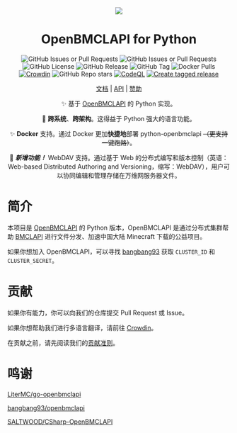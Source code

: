 <div align="center">

<picture>
  <source media="(prefers-color-scheme: dark)" srcset="https://socialify.git.ci/TTB-Network/python-openbmclapi/image?description=1&font=Inter&language=1&logo=https%3A%2F%2Fpython-openbmclapi.ttb-network.top%2Fimg%2Flogo.svg&name=1&owner=1&pattern=Plus&theme=Dark">
  <source media="(prefers-color-scheme: light)" srcset="https://socialify.git.ci/TTB-Network/python-openbmclapi/image?description=1&font=Inter&language=1&logo=https%3A%2F%2Fpython-openbmclapi.ttb-network.top%2Fimg%2Flogo.svg&name=1&owner=1&pattern=Plus&theme=Light">
  <img src="https://socialify.git.ci/TTB-Network/python-openbmclapi/image?description=1&font=Inter&language=1&logo=https%3A%2F%2Fpython-openbmclapi.ttb-network.top%2Fimg%2Flogo.svg&name=1&owner=1&pattern=Plus&theme=Auto">
</picture>

# OpenBMCLAPI for Python

![GitHub Issues or Pull Requests](https://img.shields.io/github/issues-pr/TTB-Network/python-openbmclapi)
![GitHub Issues or Pull Requests](https://img.shields.io/github/issues/TTB-Network/python-openbmclapi)
![GitHub License](https://img.shields.io/github/license/TTB-Network/python-openbmclapi)
![GitHub Release](https://img.shields.io/github/v/release/TTB-Network/python-openbmclapi)
![GitHub Tag](https://img.shields.io/github/v/tag/TTB-Network/python-openbmclapi)
![Docker Pulls](https://img.shields.io/docker/pulls/silianz/python-openbmclapi)
[![Crowdin](https://badges.crowdin.net/python-openbmclapi-site/localized.svg)](https://crowdin.com/project/python-openbmclapi-site)
![GitHub Repo stars](https://img.shields.io/github/stars/TTB-Network/python-openbmclapi)
[![CodeQL](https://github.com/TTB-Network/python-openbmclapi/actions/workflows/github-code-scanning/codeql/badge.svg)](https://github.com/TTB-Network/python-openbmclapi/actions/workflows/github-code-scanning/codeql)
[![Create tagged release](https://github.com/TTB-Network/python-openbmclapi/actions/workflows/build_and_publish.yml/badge.svg)](https://github.com/TTB-Network/python-openbmclapi/actions/workflows/build_and_publish.yml)

[文档](https://python-openbmclapi.ttb-network.top/) | [API](https://python-openbmclapi.ttb-network.top/docs/api) | [赞助](https://afdian.net/a/atianxiua)

✨ 基于 [OpenBMCLAPI](https://github.com/bangbang93/openbmclapi) 的 Python 实现。

🎨 **跨系统**、**跨架构**。这得益于 Python 强大的语言功能。

✨ **Docker** 支持。通过 Docker 更加**快捷地**部署 python-openbmclapi ~~（更支持一键跑路）~~。

🎉 **_新增功能！_** WebDAV 支持。通过基于 Web 的分布式编写和版本控制（英语：Web-based Distributed Authoring and Versioning，缩写：WebDAV），用户可以协同编辑和管理存储在万维网服务器文件。

</div>

# 简介

本项目是 [OpenBMCLAPI](https://github.com/bangbang93/openbmclapi) 的 Python 版本，OpenBMCLAPI 是通过分布式集群帮助 [BMCLAPI](https://bmclapidoc.bangbang93.com/) 进行文件分发、加速中国大陆 Minecraft 下载的公益项目。

如果你想加入 OpenBMCLAPI，可以寻找 [bangbang93](https://github.com/bangbang93) 获取 `CLUSTER_ID` 和 `CLUSTER_SECRET`。

# 贡献

如果你有能力，你可以向我们的仓库提交 Pull Request 或 Issue。

如果你想帮助我们进行多语言翻译，请前往 [Crowdin](https://translate.bugungu.top)。

在贡献之前，请先阅读我们的[贡献准则](./CONTRIBUTING.md)。

# 鸣谢

[LiterMC/go-openbmclapi](https://github.com/LiterMC/go-openbmclapi)

[bangbang93/openbmclapi](https://github.com/bangbang93/openbmclapi)

[SALTWOOD/CSharp-OpenBMCLAPI](https://github.com/SALTWOOD/CSharp-OpenBMCLAPI)
